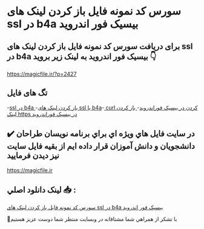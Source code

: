 # سورس کد نمونه فایل باز کردن لینک های ssl در b4a بیسیک فور اندروید

## برای دریافت سورس کد نمونه فایل باز کردن لینک های ssl در b4a بیسیک فور اندروید به لینک زیر بروید 👇

https://magicfile.ir/?p=2427

## تگ های فایل

-[ssl در b4a ](https://magicfile.ir/product/%d8%a8%d8%a7%d8%b2-%da%a9%d8%b1%d8%af%d9%86-%d9%84%db%8c%d9%86%da%a9-%d9%87%d8%a7%db%8c-ssl-%d8%af%d8%b1-b4a-%d8%a8%db%8c%d8%b3%db%8c%da%a9-%d9%81%d9%88%d8%b1-%d8%a7%d9%86%d8%af%d8%b1%d9%88%db%8c%d8%af/)-[باز کردن لینک های ssl با b4a](https://magicfile.ir/product/%d8%a8%d8%a7%d8%b2-%da%a9%d8%b1%d8%af%d9%86-%d9%84%db%8c%d9%86%da%a9-%d9%87%d8%a7%db%8c-ssl-%d8%af%d8%b1-b4a-%d8%a8%db%8c%d8%b3%db%8c%da%a9-%d9%81%d9%88%d8%b1-%d8%a7%d9%86%d8%af%d8%b1%d9%88%db%8c%d8%af/)-[ curl کردن در بیسیک فوراندروید](https://magicfile.ir/product/%d8%a8%d8%a7%d8%b2-%da%a9%d8%b1%d8%af%d9%86-%d9%84%db%8c%d9%86%da%a9-%d9%87%d8%a7%db%8c-ssl-%d8%af%d8%b1-b4a-%d8%a8%db%8c%d8%b3%db%8c%da%a9-%d9%81%d9%88%d8%b1-%d8%a7%d9%86%d8%af%d8%b1%d9%88%db%8c%d8%af/)-[ باز کردن لینک https در بیسیک فوراندروید](https://magicfile.ir/product/%d8%a8%d8%a7%d8%b2-%da%a9%d8%b1%d8%af%d9%86-%d9%84%db%8c%d9%86%da%a9-%d9%87%d8%a7%db%8c-ssl-%d8%af%d8%b1-b4a-%d8%a8%db%8c%d8%b3%db%8c%da%a9-%d9%81%d9%88%d8%b1-%d8%a7%d9%86%d8%af%d8%b1%d9%88%db%8c%d8%af/)

## ✔️ در سايت فايل هاي ويژه اي براي برنامه نويسان طراحان دانشجويان و دانش آموزان قرار داده ايم از بقيه فايل سايت نيز ديدن فرماييد

https://magicfile.ir


## لينک دانلود اصلي 📥 :

[سورس کد نمونه فایل باز کردن لینک های ssl در b4a بیسیک فور اندروید](https://magicfile.ir/product/%d8%a8%d8%a7%d8%b2-%da%a9%d8%b1%d8%af%d9%86-%d9%84%db%8c%d9%86%da%a9-%d9%87%d8%a7%db%8c-ssl-%d8%af%d8%b1-b4a-%d8%a8%db%8c%d8%b3%db%8c%da%a9-%d9%81%d9%88%d8%b1-%d8%a7%d9%86%d8%af%d8%b1%d9%88%db%8c%d8%af/) 


🙏با تشکر از همراهي شما مشتاقانه در وبسایت منتظر شما دوست عزیز هستیم

